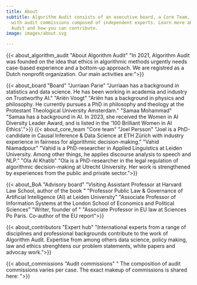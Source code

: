 ```yaml
---
title: About
subtitle: Algorithm Audit consists of an executive board, a Core Team, an advisory board and works
  with audit commissions composed of independent experts. Learn more about Algorithm
  Audit and how you can contribute.
image: images/about.svg

---
```


{{< about_algorithm_audit "About Algorithm Audit" "In 2021, Algorithm Audit was founded on the idea that ethics in algorithmic methods urgently needs case-based experience and a bottom-up approach. We are registred as a Dutch nonprofit organization. Our main activities are:">}}

{{< about_board "Board" "Jurriaan Parie" "Jurriaan has a background in statistics and data science. He has been working in academia and industry on Trustworthy AI." "Ariën Voogt" "Ariën has a background in physics and philosophy. He currently pursues a PhD in philosophy and theology at the Protestant Theological University Amsterdam." "Samaa Mohammad" "Samaa has a background in AI. In 2023, she received the Women in AI Diversity Leader Award, and is listed in the '100 Brilliant Women in AI Ethics'.">}}
{{< about_core_team "Core team" 
"Joel Persson" "Joel is a PhD-candidate in Causal Inference & Data Science at ETH Zürich with industry experience in fairness for algorithmic decision-making." 
"Vahid Niamadpour" "Vahid is a PhD-researcher in Applied Linguistics at Leiden University. Among other things, he applies discourse analysis to speech and NLP."
"Ola Al Khatib" "Ola is a PhD-researcher in the legal regulation of algorithmic decision-making at Utrecht University. Her work is strengthened by experiences from the public and private sector.">}}

{{< about_BoA "Advisory board" 
"Visiting Assistant Professor at Harvard Law School, author of the book " 
"Professor Public Law & Governance of Artificial Intelligence (AI) at Leiden University"
"Associate Professor of Information Systems at the London School of Economics and Political Sciences"
"Writer, founder of "
"Associate Professor in EU law at Sciences Po Paris. Co-author of the EU report">}}

{{< about_contributors "Expert hub" "International experts from a range of disciplines and professional backgrounds contribute to the work of Algorithm Audit. Expertise from among others data science, policy making, law and ethics strenghtens our problem statements, white papers and advocay work.">}}

{{< about_commissions "Audit commissions" " The composition of audit commissions varies per case. The exact makeup of commissions is shared here: ">}}

<!-- Fellow in Law&Tech at the ETH Zürich -->